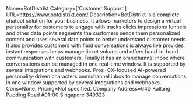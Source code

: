 Name=BotDistrikt
Category=['Customer Support']
URL=https://www.botdistrikt.com/
Description=BotDistrikt is a complete chatbot solution for your business. It allows marketers to design a virtual personality for customers to engage with tracks clicks impressions funnels and other data points segments the customers sends them personalized content and uses several data points to better understand customer needs. It also provides customers with fluid conversations is always live provides instant responses helps manage ticket volume and offers hand-in-hand communication with customers. Finally it has an omnichannel inbox where conversations can be managed in one real-time window. It is supported by several integrations and webhooks.
Pros=CX-focused AI-powered personality-driven characters omnichannel inbox to manage conversations in one window supported by several integrations and webhooks.
Cons=None.
Pricing=Not specified.
Company Address=64D Kallang Pudding Road #01-00 Singapore 349323
